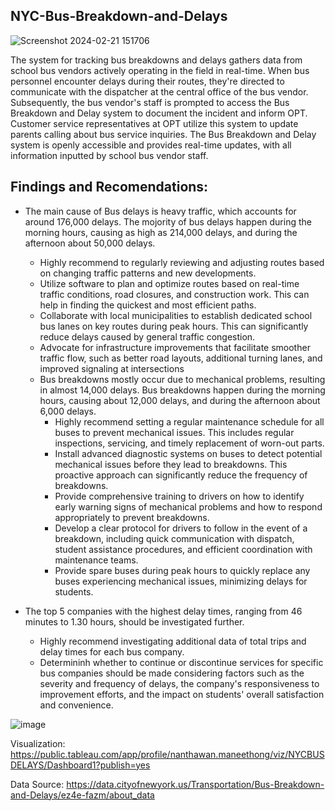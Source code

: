 ## NYC-Bus-Breakdown-and-Delays

![Screenshot 2024-02-21 151706](https://github.com/NanManee/NYC_School_Bus/assets/156528525/7fa22ab3-13cf-40de-8b13-39ecbb03cb23)


The system for tracking bus breakdowns and delays gathers data from school bus vendors actively operating in the field in real-time. When bus personnel encounter delays during their routes, they're directed to communicate with the dispatcher at the central office of the bus vendor. Subsequently, the bus vendor's staff is prompted to access the Bus Breakdown and Delay system to document the incident and inform OPT. Customer service representatives at OPT utilize this system to update parents calling about bus service inquiries. The Bus Breakdown and Delay system is openly accessible and provides real-time updates, with all information inputted by school bus vendor staff.

## Findings and Recomendations:

- The main cause of Bus delays is heavy traffic, which accounts for around 176,000 delays. The mojority of bus delays happen during the morning hours, causing as high as 214,000 delays, and during the afternoon about 50,000 delays. 
	- Highly recommend to regularly reviewing and adjusting routes based on changing traffic patterns and new developments.
	- Utilize software to plan and optimize routes based on real-time traffic conditions, road closures, and construction work. This can help in finding the quickest and most efficient paths.
	- Collaborate with local municipalities to establish dedicated school bus lanes on key routes during peak hours. This can significantly reduce delays caused by general traffic congestion.
	- Advocate for infrastructure improvements that facilitate smoother traffic flow, such as better road layouts, additional turning lanes, and improved signaling at intersections
  - Bus breakdowns mostly occur due to mechanical problems, resulting in almost 14,000 delays. Bus breakdowns happen during the morning hours, causing about 12,000 delays, and during the afternoon about 6,000 delays.
	- Highly recommend setting a regular maintenance schedule for all buses to prevent mechanical issues. This includes regular inspections, servicing, and timely replacement of worn-out parts.
	- Install advanced diagnostic systems on buses to detect potential mechanical issues before they lead to breakdowns. This proactive approach can significantly reduce the frequency of breakdowns.
	- Provide comprehensive training to drivers on how to identify early warning signs of mechanical problems and how to respond appropriately to prevent breakdowns.
	- Develop a clear protocol for drivers to follow in the event of a breakdown, including quick communication with dispatch, student assistance procedures, and efficient coordination with 	  	  maintenance teams.
	- Provide spare buses during peak hours to quickly replace any buses experiencing mechanical issues, minimizing delays for students.

- The top 5 companies with the highest delay times, ranging from 46 minutes to 1.30 hours, should be investigated further. 
	- Highly recommend investigating additional data of total trips and delay times for each bus company. 
	- Determininh whether to continue or discontinue services for specific bus companies should be made considering factors such as the severity and frequency of delays, the company's responsiveness 	  to improvement efforts, and the impact on students' overall satisfaction and convenience.

![image](https://github.com/NanManee/NYC_School_Bus/assets/156528525/f291c237-daea-456a-80c6-01d946894414)


Visualization: https://public.tableau.com/app/profile/nanthawan.maneethong/viz/NYCBUSDELAYS/Dashboard1?publish=yes

Data Source: https://data.cityofnewyork.us/Transportation/Bus-Breakdown-and-Delays/ez4e-fazm/about_data



